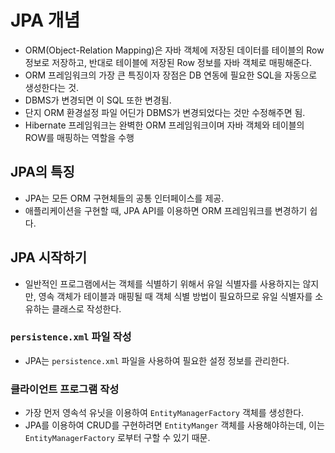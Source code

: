 # JPA 개념

* ORM(Object-Relation Mapping)은 자바 객체에 저장된 데이터를 테이블의 Row 정보로 저장하고, 반대로 테이블에 저장된 Row 정보를 자바 객체로 매핑해준다.
* ORM 프레임워크의 가장 큰 특징이자 장점은 DB 연동에 필요한 SQL을 자동으로 생성한다는 것.
* DBMS가 변경되면 이 SQL 또한 변경됨.
* 단지 ORM 환경설정 파일 어딘가 DBMS가 변경되었다는 것만 수정해주면 됨.
* Hibernate 프레임워크는 완벽한 ORM 프레임워크이며 자바 객체와 테이블의 ROW를 매핑하는 역할을 수행

## JPA의 특징

* JPA는 모든 ORM 구현체들의 공통 인터페이스를 제공.
* 애플리케이션을 구현할 때, JPA API를 이용하면 ORM 프레임워크를 변경하기 쉽다.

## JPA 시작하기

* 일반적인 프로그램에서는 객체를 식별하기 위해서 유일 식별자를 사용하지는 않지만, 영속 객체가 테이블과 매핑될 때 객체 식별 방법이 필요하므로 유일 식별자를 소유하는 클래스로 작성한다.

### `persistence.xml` 파일 작성

* JPA는 `persistence.xml` 파일을 사용하여 필요한 설정 정보를 관리한다.

### 클라이언트 프로그램 작성

* 가장 먼저 영속석 유닛을 이용하여 `EntityManagerFactory` 객체를 생성한다.
* JPA를 이용하여 CRUD를 구현하려면 `EntityManger` 객체를 사용해야하는데, 이는 `EntityManagerFactory` 로부터 구할 수 있기 때문.
